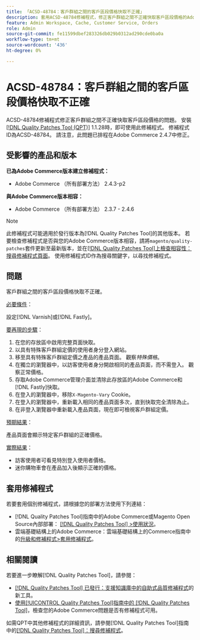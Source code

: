 ```yaml
---
title: 「ACSD-48784：客戶群組之間的客戶區段價格快取不正確」
description: 套用ACSD-48784修補程式，修正客戶群組之間不正確快取客戶區段價格的Adobe Commerce問題。
feature: Admin Workspace, Cache, Customer Service, Orders
role: Admin
source-git-commit: fe11599dbef283326db029b0312ad290cde0ba0a
workflow-type: tm+mt
source-wordcount: '436'
ht-degree: 0%

---
```


# ACSD-48784：客戶群組之間的客戶區段價格快取不正確

ACSD-48784修補程式修正客戶群組之間不正確快取客戶區段價格的問題。 安裝[[!DNL Quality Patches Tool (QPT)]](https://experienceleague.adobe.com/en/docs/commerce-knowledge-base/kb/announcements/commerce-announcements/magento-quality-patches-released-new-tool-to-self-serve-quality-patches) 1.1.28時，即可使用此修補程式。 修補程式ID為ACSD-48784。 請注意，此問題已排程在Adobe Commerce 2.4.7中修正。

## 受影響的產品和版本

**已為Adobe Commerce版本建立修補程式：**

* Adobe Commerce （所有部署方法） 2.4.3-p2

**與Adobe Commerce版本相容：**

* Adobe Commerce （所有部署方法） 2.3.7 - 2.4.6

>[!NOTE]
>
>此修補程式可能適用於發行版本為[!DNL Quality Patches Tool]的其他版本。 若要檢查修補程式是否與您的Adobe Commerce版本相容，請將`magento/quality-patches`套件更新至最新版本，並在[[!DNL Quality Patches Tool]上檢查相容性：搜尋修補程式頁面](https://experienceleague.adobe.com/tools/commerce-quality-patches/index.html)。 使用修補程式ID作為搜尋關鍵字，以尋找修補程式。

## 問題

客戶群組之間的客戶區段價格快取不正確。

<u>必要條件</u>：

設定[!DNL Varnish]或[!DNL Fastly]。

<u>要再現的步驟</u>：

1. 在您的存放區中啟用完整頁面快取。
1. 以具有特殊客戶群組定價的使用者身分登入網站。
1. 移至具有特殊客戶群組定價之產品的產品頁面。 觀察&#x200B;*特殊價格*。
1. 在獨立的瀏覽器中，以訪客使用者身分開啟相同的產品頁面，而不需登入。 觀察正常價格。
1. 存取Adobe Commerce管理介面並清除此存放區的Adobe Commerce和[!DNL Fastly]快取。
1. 在登入的瀏覽器中，移除`X-Magento-Vary` Cookie。
1. 在登入的瀏覽器中，重新載入相同的產品頁面多次，直到快取完全清除為止。
1. 在非登入瀏覽器中重新載入產品頁面，現在即可檢視客戶群組定價。

<u>預期結果</u>：

產品頁面會顯示特定客戶群組的正確價格。

<u>實際結果</u>：

* 訪客使用者可看見特別登入使用者價格。
* 迷你購物車會在產品加入後顯示正確的價格。

## 套用修補程式

若要套用個別修補程式，請根據您的部署方法使用下列連結：

* [!DNL Quality Patches Tool]指南中的Adobe Commerce或Magento Open Source內部部署： [[!DNL Quality Patches Tool] >使用狀況](/help/tools/quality-patches-tool/usage.md)。
* 雲端基礎結構上的Adobe Commerce：雲端基礎結構上的Commerce指南中的[升級和修補程式>套用修補程式](https://experienceleague.adobe.com/docs/commerce-cloud-service/user-guide/develop/upgrade/apply-patches.html)。

## 相關閱讀

若要進一步瞭解[!DNL Quality Patches Tool]，請參閱：

* [[!DNL Quality Patches Tool] 已發行：支援知識庫中的自助式品質修補程式](https://experienceleague.adobe.com/en/docs/commerce-knowledge-base/kb/announcements/commerce-announcements/magento-quality-patches-released-new-tool-to-self-serve-quality-patches)的新工具。
* [使用[!UICONTROL Quality Patches Tool]指南中的 [!DNL Quality Patches Tool]](/help/tools/quality-patches-tool/patches-available-in-qpt/check-patch-for-magento-issue-with-magento-quality-patches.md)，檢查您的Adobe Commerce問題是否有修補程式可用。


如需QPT中其他修補程式的詳細資訊，請參閱[!DNL Quality Patches Tool]指南中的[[!DNL Quality Patches Tool]：搜尋修補程式](https://experienceleague.adobe.com/tools/commerce-quality-patches/index.html)。
